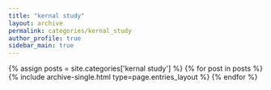 ```yaml
---
title: "kernal study"
layout: archive
permalink: categories/kernal_study
author_profile: true
sidebar_main: true
---
```



{% assign posts = site.categories['kernal study'] %}
{% for post in posts %} {% include archive-single.html type=page.entries_layout %} {% endfor %}
